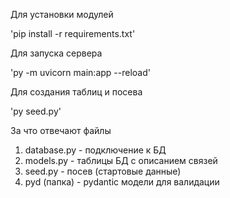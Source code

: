 Для установки модулей

'pip install -r requirements.txt'

Для запуска сервера

'py -m uvicorn main:app --reload'

Для создания таблиц и посева

'py seed.py'

За что отвечают файлы
1. database.py - подключение к БД
2. models.py - таблицы БД с описанием связей
3. seed.py - посев (стартовые данные)
4. pyd (папка) - pydantic модели для валидации


